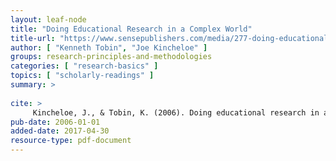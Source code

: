 ```yaml
---
layout: leaf-node
title: "Doing Educational Research in a Complex World"
title-url: "https://www.sensepublishers.com/media/277-doing-educational-research.pdf"
author: [ "Kenneth Tobin", "Joe Kincheloe" ]
groups: research-principles-and-methodologies
categories: [ "research-basics" ]
topics: [ "scholarly-readings" ]
summary: >
     
cite: >
     Kincheloe, J., & Tobin, K. (2006). Doing educational research in a complex world. Doing educational research: A handbook, 3-13.
pub-date: 2006-01-01
added-date: 2017-04-30
resource-type: pdf-document
---
```

